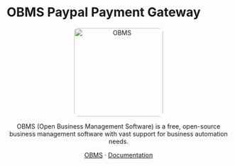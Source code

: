 # OBMS Paypal Payment Gateway

<p align="center">
  <a href="https://obms.one/">
    <img src="https://avatars.githubusercontent.com/u/199418496?s=200&v=4" alt="OBMS" width="200" height="200" style="border-radius: 8px">
  </a>
</p>

<p align="center">
  OBMS (Open Business Management Software) is a free, open-source business management software with vast support for business automation needs.
</p>

<p align="center">
  <a href="https://obms.one/">OBMS</a>
  ·
  <a href="https://docs.obms.one/">Documentation</a>
</p>
